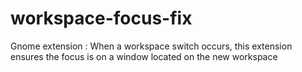 # workspace-focus-fix
Gnome extension : When a workspace switch occurs, this extension ensures the focus is on a window located on the new workspace

